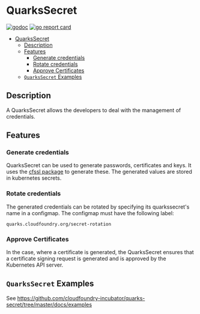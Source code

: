 # QuarksSecret

[![godoc](https://godoc.org/code.cloudfoundry.org/quarks-secret?status.svg)](https://godoc.org/code.cloudfoundry.org/quarks-secret)
[![go report card](https://goreportcard.com/badge/code.cloudfoundry.org/quarks-secret)](https://goreportcard.com/report/code.cloudfoundry.org/quarks-secret)

- [QuarksSecret](#quarkssecret)
  - [Description](#description)
  - [Features](#features)
    - [Generate credentials](#generate-credentials)
    - [Rotate credentials](#rotate-credentials)
    - [Approve Certificates](#approve-certificates)
  - [`QuarksSecret` Examples](#quarkssecret-examples)

## Description

A QuarksSecret allows the developers to deal with the management of credentials.

## Features

### Generate credentials

QuarksSecret can be used to generate passwords, certificates and keys. It uses the [cfssl package](https://github.com/cloudflare/cfssl) to generate these. The generated values are stored in kubernetes secrets.

### Rotate credentials

The generated credentials can be rotated by specifying its quarkssecret's name in a configmap. The configmap must have the following label:

```
quarks.cloudfoundry.org/secret-rotation
```

### Approve Certificates

In the case, where a certificate is generated, the QuarksSecret ensures that a certificate signing request is generated and is approved by the Kubernetes API server.

## `QuarksSecret` Examples

See https://github.com/cloudfoundry-incubator/quarks-secret/tree/master/docs/examples
